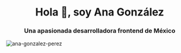<h1 align="center">Hola 👋, soy Ana González</h1>
<h3 align="center">Una apasionada desarrolladora frontend de México</h3>
<p><img align="left" src="https://github-readme-stats.vercel.app/api/top-langs?username=ana-gonzalez-perez&show_icons=true&locale=en&layout=compact" alt=" ana-gonzalez-perez" /></p>
